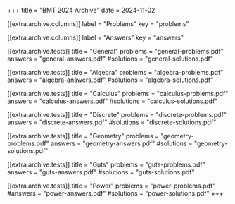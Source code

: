 +++
title = "BMT 2024 Archive"
date = 2024-11-02

[[extra.archive.columns]]
label = "Problems"
key = "problems"

[[extra.archive.columns]]
label = "Answers"
key = "answers"

[[extra.archive.tests]]
title = "General"
problems = "general-problems.pdf"
answers = "general-answers.pdf"
#solutions = "general-solutions.pdf"

[[extra.archive.tests]]
title = "Algebra"
problems = "algebra-problems.pdf"
answers = "algebra-answers.pdf"
#solutions = "algebra-solutions.pdf"

[[extra.archive.tests]]
title = "Calculus"
problems = "calculus-problems.pdf"
answers = "calculus-answers.pdf"
#solutions = "calculus-solutions.pdf"

[[extra.archive.tests]]
title = "Discrete"
problems = "discrete-problems.pdf"
answers = "discrete-answers.pdf"
#solutions = "discrete-solutions.pdf"

[[extra.archive.tests]]
title = "Geometry"
problems = "geometry-problems.pdf"
answers = "geometry-answers.pdf"
#solutions = "geometry-solutions.pdf"

[[extra.archive.tests]]
title = "Guts"
problems = "guts-problems.pdf"
answers = "guts-answers.pdf"
#solutions = "guts-solutions.pdf"

[[extra.archive.tests]]
title = "Power"
problems = "power-problems.pdf"
#answers = "power-answers.pdf"
#solutions = "power-solutions.pdf"
+++
